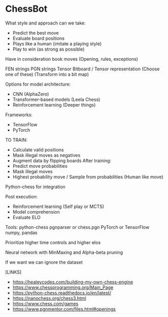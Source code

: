 # ChessBot


What style and approach can we take:
- Predict the best move
- Evaluate board positions
- Plays like a human (imitate a playing style)
- Play to win (as strong as possible)



Have in consideration book moves (Opening, rules, exceptions)

FEN strings
PGN strings
Tensor
Bitboard / Tensor representation
(Choose one of these)
(Transform into a bit map)


Options for model architecture:
- CNN (AlphaZero)
- Transformer-based models (Leela Chess)
- Reinforcement learning (Deeper things)

Frameworks:
- TensorFlow
- PyTorch

TO TRAIN:
- Calculate valid positions
- Mask illegal moves as negatives
- Augment data by flipping boards
After training:
- Predict move probabilities
- Mask illegal moves
- Highest probability move / Sample from probabilities (Human like move)


Python-chess for integration


Post execution:
- Reinforcement learning (Self play or MCTS)
- Model comprehension
- Evaluate ELO


Tools:
python-chess
pgnparser or chess.pgn
PyTorch or TensorFlow
numpy, pandas


Prioritize higher time controls and higher elos





Neural network with MinMaxing and Alpha-beta pruning


If we want we can ignore the dataset

[LINKS]

- https://healeycodes.com/building-my-own-chess-engine
- https://www.chessprogramming.org/Main_Page
- https://python-chess.readthedocs.io/en/latest/
- https://nanochess.org/chess3.html
- https://www.chess.com/games
- https://www.pgnmentor.com/files.html#openings


